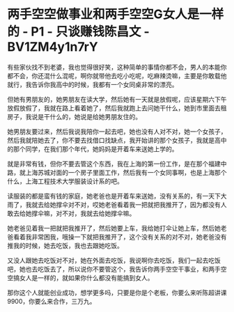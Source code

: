 # 两手空空做事业和两手空空G女人是一样的 - P1 - 只谈赚钱陈昌文 - BV1ZM4y1n7rY

有些家伙找不到老婆，我也觉得很好笑，这种简单的事情你都不会，男人的本能你都不会，你还混什么混呢，啊你就带他去吃小吃呢，吃麻辣烫嘛，主要是你敢载他就行，我告诉你我高中的时候，我都有一个女同桌非常的漂亮。

但她有男朋友的，她男朋友在读大学，然后她有一天就是放假呢，应该星期六下午放假放假了，我就在路上看着她了，然后我就跑上去问她干什么，她到市里面去租房子，我说是干什么的，她说是给她男朋友住的。

她男朋友要过来，然后我说我陪你一起去吧，她也没有人对不对，她一个女孩子，然后我就陪她去了，你不要去找借口找缺点，我开始讲的那个女孩子，我就是高中的那个同学，在我们那个年代，她妈妈是开着车来送她上学的。

就是非常有钱，但你不要去管这个东西，我在上海的第一份工作，是在那个福建中路，就上海苏城对面的一个房子里面工作，然后我有一个女同事啊，也是上海那个什么，上海工程技术大学服装设计系的吧。

读服装的都是蛮有钱的家庭，她老爸也是开着车来送她，没有关系的，有一天下大雨了，我就去给她撑伞对不对，哎她老爸看着我一把就把我推开了，因为都没有人敢去给她撑伞嘛，对不对，我就去给她撑伞嘛。

她老爸见着我一把就把我推开了，然后她要上车，我给她打伞让她上车，然后她老爸看着我非常困我，哦操一下就把我推开了，这个没有关系的对不对，她老爸没有推我的时候，她去吃饭，我也去跟她吃饭。

又没人跟她去吃饭对不对，她在外面去吃饭，我说啊你去吃饭，我们一起去吃饭吧，她也去吃饭去了，所以说你不要管这个，我告诉你两手空空干事业，和两手空空搞女人是一样的，就如果你什么都没有能搞到女人。

那你这个人就能创业成功，想学更多吗，只要是你是个老板，你要么来听陈超讲课9900，你要么来合作，三万九。

